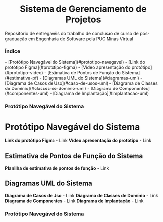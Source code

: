 <h1 align="center">Sistema de Gerenciamento de Projetos</h1>
Repositório de entregavéis do trabalho de conclusão de curso de pós-graduação em Engenharia de Software pela PUC Minas Virtual

 <h3 align="left">Índice</h3>
<!--ts-->
   - [Protótipo Navegável do Sistema](#prototipo-navegavel)
      - [Link do protótipo Figma](#prototipo-figma)
      - [Vídeo apresentação do protótipo](#prototipo-video)
   - [Estimativa de Pontos de Função do Sistema](#estimativa-pf)
   - [Diagramas UML do Sistema](#diagramas-uml)
      - [Diagrama de Casos de Uso](#caso-de-usos-uml)
      - [Diagrama de Classes de Domínio](#classes-de-dominio-uml)
      - [Diagrama de Componentes](#componentes-uml)
      - [Diagrama de Implantação](#implantacao-uml)
<!--te-->

<div align="center" id="implantacao-uml">
   <h3 align="left">Protótipo Navegável do Sistema</h3>
</div>









Protótipo Navegável do Sistema
=================
**Link do protótipo Figma** - Link
**Vídeo apresentação do protótipo** - Link

## Estimativa de Pontos de Função do Sistema
**Planilha de estimativa de pontos de função** - Link

## Diagramas UML do Sistema
**Diagrama de Casos de Uso** - Link
**Diagrama de Classes de Domínio** - Link
**Diagrama de Componentes** - Link
**Diagrama de Implantação** - Link
<div align="center" id="implantacao-uml">
   <h3 align="left">Protótipo Navegável do Sistema</h3>
</div>
